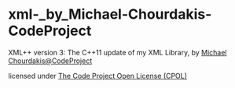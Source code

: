 # xml-_by_Michael-Chourdakis-CodeProject
XML++ version 3: The C++11 update of my XML Library, by [Michael Chourdakis@CodeProject](https://www.codeproject.com/Articles/998388/XMLplusplus-version-The-Cplusplus-update-of-my-XML)

licensed under [The Code Project Open License (CPOL)](http://www.codeproject.com/info/cpol10.aspx)
